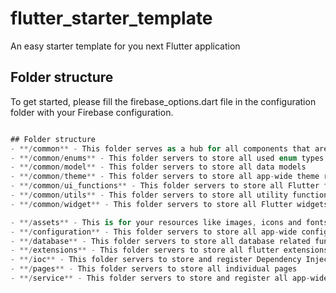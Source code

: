 # flutter_starter_template

An easy starter template for you next Flutter application

## Folder structure
To get started, please fill the firebase_options.dart file in the configuration folder with your Firebase configuration.

```dart

## Folder structure
- **/common** - This folder serves as a hub for all components that are reused across the application
- **/common/enums** - This folder servers to store all used enum types
- **/common/model** - This folder servers to store all data models
- **/common/theme** - This folder servers to store all app-wide theme related settings
- **/common/ui_functions** - This folder servers to store all Flutter functions that are interacting with UI, such as "showConfirmationDialog"
- **/common/utils** - This folder servers to store all utility functions
- **/common/widget** - This folder servers to store all Flutter widgets

- **/assets** - This is for your resources like images, icons and fonts
- **/configuration** - This folder servers to store all app-wide configurations such as Firebase config
- **/database** - This folder servers to store all database related functions such as connection and queries and data serialization
- **/extensions** - This folder servers to store all flutter extensions
- **/ioc** - This folder servers to store and register Dependency Injection files
- **/pages** - This folder servers to store all individual pages
- **/service** - This folder servers to store and register all app-wide services
